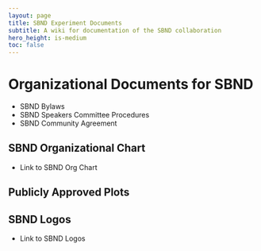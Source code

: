 ```yaml
---
layout: page
title: SBND Experiment Documents
subtitle: A wiki for documentation of the SBND collaboration
hero_height: is-medium
toc: false
---
```


# Organizational Documents for SBND
* SBND Bylaws
* SBND Speakers Committee Procedures
* SBND Community Agreement

## SBND Organizational Chart ##
* Link to SBND Org Chart

## Publicly Approved Plots ##

## SBND Logos ##
* Link to SBND Logos
